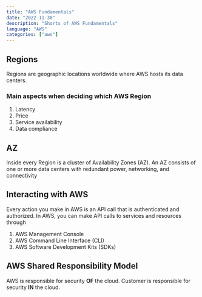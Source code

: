 ```yaml
---
title: "AWS Fundamentals"
date: "2022-11-30"
description: "Shorts of AWS Fundamentals"
language: "AWS"
categories: ["aws"]
---
```


## Regions

Regions are geographic locations worldwide where AWS hosts its data centers.

### Main aspects when deciding which AWS Region

1. Latency
2. Price
3. Service availability
4. Data compliance

## AZ

Inside every Region is a cluster of Availability Zones (AZ). An AZ consists of one or more data centers with redundant power, networking, and connectivity

## Interacting with AWS

Every action you make in AWS is an API call that is authenticated and authorized. In AWS, you can make API calls to services and resources through

1. AWS Management Console
2. AWS Command Line Interface (CLI)
3. AWS Software Development Kits (SDKs)

## AWS Shared Responsibility Model

AWS is responsible for security **OF** the cloud.
Customer is responsible for security **IN** the cloud.
